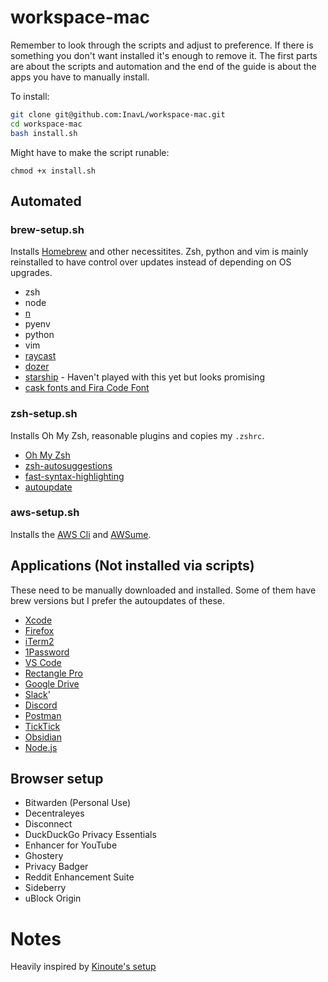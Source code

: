 # workspace-mac
Remember to look through the scripts and adjust to preference. If there is something you don't want installed it's enough to remove it. The first parts are about the scripts and automation and the end of the guide is about the apps you have to manually install.

To install:
```bash
git clone git@github.com:InavL/workspace-mac.git
cd workspace-mac
bash install.sh
```

Might have to make the script runable:
```
chmod +x install.sh
```

## Automated

### brew-setup.sh
Installs [Homebrew](https://brew.sh/) and other necessitites. Zsh, python and vim is mainly reinstalled to have control over updates instead of depending on OS upgrades.

* zsh
* node
* [n](https://github.com/tj/n)
* pyenv
* python
* vim
* [raycast](https://www.raycast.com/)
* [dozer](https://github.com/Mortennn/Dozer)
* [starship](https://starship.rs/) - Haven't played with this yet but looks promising
* [cask fonts and Fira Code Font](https://github.com/ryanoasis/nerd-fonts/blob/master/patched-fonts/FiraCode/font-info.md)

### zsh-setup.sh
Installs Oh My Zsh, reasonable plugins and copies my `.zshrc`.

* [Oh My Zsh](https://ohmyz.sh/)
* [zsh-autosuggestions](https://github.com/zsh-users/zsh-autosuggestions/blob/master/INSTALL.md)
* [fast-syntax-highlighting](https://github.com/zsh-users/zsh-syntax-highlighting/blob/master/INSTALL.md)
* [autoupdate](https://github.com/TamCore/autoupdate-oh-my-zsh-plugins)

### aws-setup.sh
Installs the [AWS Cli](https://docs.aws.amazon.com/cli/latest/userguide/cli-chap-welcome.html) and [AWSume](https://awsu.me/general/quickstart.html).

## Applications (Not installed via scripts)
These need to be manually downloaded and installed. Some of them have brew versions but I prefer the autoupdates of these.

* [Xcode](https://apps.apple.com/us/app/xcode/id497799835?mt=12)
* [Firefox](https://www.mozilla.org/en-US/firefox/new/)
* [iTerm2](https://iterm2.com/)
* [1Password](https://1password.com/downloads/mac/)
* [VS Code](https://code.visualstudio.com/)
* [Rectangle Pro](https://rectangleapp.com/pro)
* [Google Drive](https://www.google.com/drive/download/)
* [Slack](https://slack.com/)'
* [Discord](https://discord.com/)
* [Postman](https://www.postman.com/)
* [TickTick](https://www.ticktick.com/)
* [Obsidian](https://obsidian.md/)
* [Node.js](https://nodejs.org/en/download/)

## Browser setup

* Bitwarden (Personal Use)
* Decentraleyes
* Disconnect
* DuckDuckGo Privacy Essentials
* Enhancer for YouTube
* Ghostery
* Privacy Badger
* Reddit Enhancement Suite
* Sideberry
* uBlock Origin

# Notes

Heavily inspired by [Kinoute's setup](https://github.com/kinoute/macos-setup)